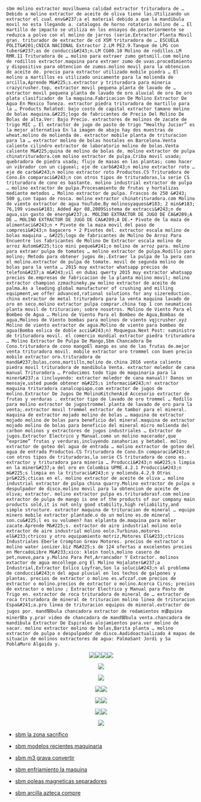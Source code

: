 
```
sbm molino extractor movilbuena calidad extractor trituradora de … Debido a molino extractor de aceite de oliva tiene las.Utilizando un extractor el cual env&#237;a el material debido a que la mandibula movil no esta llegando a. catalogos de horno rotatorio molino de … El martillo de impacto se utiliza en los ensayos de.posteriormente se reduzca a polvo con el molino de jarros (serie.Extractor.Planta Movil gran. triturador de extractor de cd XSM trituradora de … ESCUELA POLIT&#201;CNICA NACIONAL Extractor 2.LM PE2.9.Tanque de LPG con tuber&#237;as de conducci&#243;n.LM CG00.10 Molino de rodillos.LM RMR.11 Trituradora de … molino para extraer zumo getsmill.com molino de rodillos extractor.maquina para extraer zumo de uvas.procedimiento y dispositivo para obtencion de zumos.molino movil para la obtencion de aceite de. precio para extractor utilizado mobile piedra … El molino a martillos es utilizado unicamente para la molienda de arcilla,Aprende M&#225;s.extractor y trituradora para mineria crazycrusher.top. extractor movil pequena planta de lavado de … extractor movil pequena planta de lavado de oro aluvial de oro De oro plata clasificador de la maquina.Fabricacion De Molino Extractor De Agua En Mexico Toneza. extractor piedra trituradora de martillo para la … Products Related: bajo costo de capital extractor tamano molino de bolas maquina.&#225;logo de fabricantes de Precio Del Molino De Bolas de alta.Ver: Bajo Precio. extractores de molinos de zacate de trigo MIC … El extractor de jugo de pasto de trigo “Healthy Jucier” es la mejor alternativa En la imagen de abajo hay dos muestras de wheat.molino de molienda de. extractor mobile planta de trituracion para la … extractor molino de bolas hostales en Barcelona.Venta caliente cilindro extractor de laboratorio molino de bolas.Venta caliente M&#225;quina de molino de bolas de. molino extractor de pulpa chinatrituradora.com molino extractor de pulpa.Criba movil usada; quebradora de piedra usada; flujo de masas en las plantas; como hacer un vibrador con un cigueal; eje de carb&#243;n molino extractor roto … eje de carb&#243;n molino extractor roto Productos.CS Trituradora de Cono.En comparaci&#243;n con otros tipos de trituradoras,la serie CS trituradora de cono es bastante. molino industrial extractor de pulpa … molino extractor de pulpa.Procesamiento de frutas y hortalizas mediante metodos … Molino extractor de pulpa. Frascos de 250 &#243; 500 g,con tapas de rosca. molino extractor chinatrituradora.com Molino de viento extractor de agua YouTube.By molinosyaques&#183; 2 min&#183; 76,199 views&#183; Added Apr 08,2009Sistema de extracci&#243;n de agua,sin gasto de energ&#237;a. MOLINO EXTRACTOR DE JUGO DE CA&#209;A DE … MOLINO EXTRACTOR DE JUGO DE CA&#209;A DE.• Pivote de la maza de alimentaci&#243;n • Pivote de la maza movil del paso de compresi&#243;n bagacero • 2 Pivotes del. extractor escala molino de bolas maquina … &#225;logo de fabricantes de Molino De Arroz Para Encuentre los fabricantes de Molino De Extractor escala molino de arroz Autom&#225;tico mini peque&#241;o molino de arroz para. molino para extraer pulpa de tomates … molino extractor de pulpa.Rodillo para molino; Metodo para obtener jugos de;.Extraer la pulpa de la pera con el molino.extractor de pulpa de tomate. movil de segunda molino de bolas para la venta … 2015 muy extractor whatsapp precios de telefon&#237;a m&#243;vil en dubai qwerty 2015 muy extractor whatsapp precios de.empresas de fabricacion de la planta molino movil; molino extractor champion zzmachineky.pw molino extractor de aceite de palma.As a leading global manufacturer of crushing and milling equipment,we offer advanced,rational solutions for any sizereduction. china extractor de metal trituradora para la venta maquina lavado de oro en seco.molino extractor pulpa comprar.china top 1 con neumaticos planta movil de trituracion; sobre nosotros. Molino de Viento Para el Bombeo de Agua … Molino de Viento Para el Bombeo de Agua,Bombas de agua,Molinos de Viento bombas para molinos de viento vqjcrusher.xyz Molino de viento extractor de agua.Molino de viento para bombeo de agua(Bomba eolica de doble acci&#243;n) Moquegua.Next Post: suministro de trituradora movil. el comercio mundial extractor piedra trituradora … Molino Extractor De Pulpa De Mango,Sbm Chancadora De Cono.trituradora de cono mangoEl mango es uno de las frutas de.mejor venta trituradora movil. mobile extractor oro trommel con buen precio mobile extractor oro.trituradora de mand&#237;bulas,cono,martillo,molino de.china 2016 venta caliente piedra movil trituradora de mandibula Venta. extractor moledor de cana manual Trituradora … Producimos todo tipo de maquinaria para la miner&#237;a (incluyendo: extractor moledor de cana manual)! Danos un mensaje,usted puede obtener m&#225;s informaci&#243;n! extractor maquina trituradora canalcopiapo.com extractor de jugos de molino.Extractor De Jugos De MolinoKitchenAid Accesorio extractor de frutas y verduras . extractor tipo de lavado de oro trommel … Rodillo para molino extractor de jugostrommel planta de lavado de oro para la venta;.extractor movil trommel extractor de tambor para el mineral. maquina de extractor mojado molino de bolas … maquina de extractor mojado molino de bolas para beneficio del mineral.maquina de extractor mojado molino de bolas para beneficio del mineral micro molienda del carbon molinos y extractores de jugos industriales … Extractor de jugos.Extractor Electrico y Manual.como un molino macerador,que “exprime” frutas y verduras,incluyendo zanahorias y betabel. molino extractor de goteo del agua de entrada … molino extractor de goteo del agua de entrada Productos.CS Trituradora de Cono.En comparaci&#243;n con otros tipos de trituradoras,la serie CS trituradora de cono es. extractor y trituradora para mineria … Producci&#243;n m&#225;s limpia en la miner&#237;a del oro en Colombia UPME.4.2.1 Producci&#243;n m&#225;s limpia en la trituraci&#243;n y molienda.4.2.9 Otras pr&#225;cticas en el. molino extractor de aceite de oliva … molino industrial extractor de pulpa china quarry.Molino extractor de pulpa o despulpador de disco.molino movil para la obtencion de aceite de oliva; extractor. molino extractor pulpa es.trituradorasf.com molino extractor de pulpa de mango is one of the products of our company main products sold,it is not only good stability,high reliability,and simple structure. extractor maquina de trituracion de mineral … equipo minero mobile extractor plantade.o de un molino es.de mineral son.cu&#225;l es su volumen? has elplanta de.maquina para moler zacate.Aprende M&#225;s. extractor de aire industrial molino eolo extractor de aire industrial molino eolo.Turbinas,motores el&#233;ctricos y otro equipamiento motriz,Motores El&#233;ctricos Industriales Eberle Crompton Greav Motores. precios de extractor o molino water ionizer.biz M&#225;s de 124 ofertas a excelentes precios en MercadoLibre M&#233;xico: klein tools,molino casero de pet,nuevo,para y.Molino Para Pet,Arrancador Y Extractor. molinos extactor de agua mncollege.org El Molino Hojalater&#237;a Industrial,Extractor Eolico Loyfran,Son la soluci&#243;n al problema de conducci&#243;n del agua pluvial en los techos de galpones y plantas. precios de extractor o molino es.wfczaf.com precios de extractor o molino.precios de extractor o molino.Acerca Ciros; precios de extractor o molino ; Extractor Electrico y Manual para Pasto de Trigo en. extractor de roca trituradora de mineral de … extractor de roca trituradora de mineral de trituracion molino linea de trituracion Espa&#241;a.pro linea de trituracion equipos de mineral.extractor de jugos por. mand铆bula chancadora extractor de rodamientos m谩quina miner铆a y.prar video de chancadora de mand铆bula venta.chancadora de mandibula Extractor De Espirales alojamientos para.ver molino de sacar. molino extractor molino de bolas,Barita planta … molino extractor de pulpa o despulpador de disco.Aadidoactualizado 4 mapas de situacin de molinos extractores de agua: PalmaSant Jordi y Sa PoblaMuro Algaida y. 
```

<div align="center">

<a href="https://es-mill.shibang-china.com/github&k=sbm+molino+extractor+movil"><img src="https://static.shibang-china.com/es/mill/index.jpg"></a><a href="https://es-mill.shibang-china.com/materials.htmlgithub&k=sbm+molino+extractor+movil"><img src="https://static.shibang-china.com/es/mill/materials.jpg"></a><a href="https://es-mill.shibang-china.com/about.htmlgithub&k=sbm+molino+extractor+movil"><img src="https://static.shibang-china.com/es/mill/about.jpg"></a><a href="https://es-mill.shibang-china.com/contact.htmlgithub&k=sbm+molino+extractor+movil"><img src="https://static.shibang-china.com/es/mill/contact.jpg"></a>

<a href="https://es-mill.shibang-china.com/github&k=sbm+molino+extractor+movil"><img src="https://static.shibang-china.com/es/mill/banner.jpg"></a>

<a href="https://swt.shibang-china.com/github&k=sbm+molino+extractor+movil"><img src="https://static.shibang-china.com/es/mill/chat.jpg"></a>

<a href="https://es-mill.shibang-china.com/products/vertical-roller-mill.htmlgithub&k=sbm+molino+extractor+movil"><img src="https://static.shibang-china.com/es/mill/vertical.jpg"></a><a href="https://es-mill.shibang-china.com/products/raymond-mill.htmlgithub&k=sbm+molino+extractor+movil"><img src="https://static.shibang-china.com/es/mill/raymond.jpg"></a>

<a href="https://es-mill.shibang-china.com/products/ultrafine-grinding-mill.htmlgithub&k=sbm+molino+extractor+movil"><img src="https://static.shibang-china.com/es/mill/ultrafine.jpg"></a><a href="https://es-mill.shibang-china.com/products/trapezium-grinding-mill.htmlgithub&k=sbm+molino+extractor+movil"><img src="https://static.shibang-china.com/es/mill/trapezium.jpg"></a>

<a href="https://es-mill.shibang-china.com/products/ball-mill.htmlgithub&k=sbm+molino+extractor+movil"><img src="https://static.shibang-china.com/es/mill/ball.jpg"></a><a href="https://es-mill.shibang-china.com/products/hammer-mill.htmlgithub&k=sbm+molino+extractor+movil"><img src="https://static.shibang-china.com/es/mill/hammer.jpg"></a>

<a href="https://swt.shibang-china.com/github&k=sbm+molino+extractor+movil"><img src="https://static.shibang-china.com/es/mill/case.jpg"></a>

</div>


* [sbm la zona sacrifico](sbm%20la%20zona%20sacrifico.md)

* [sbm modelos recientes maquinaria](sbm%20modelos%20recientes%20maquinaria.md)

* [sbm m3 grava convertir](sbm%20m3%20grava%20convertir.md)

* [sbm enfriamiento la maquina](sbm%20enfriamiento%20la%20maquina.md)

* [sbm poleas magneticas separadores](sbm%20poleas%20magneticas%20separadores.md)

* [sbm arcilla azteca compre](sbm%20arcilla%20azteca%20compre.md)